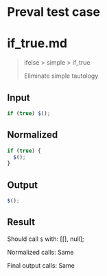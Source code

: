 # Preval test case

# if_true.md

> ifelse > simple > if_true
>
> Eliminate simple tautology

## Input

`````js filename=intro
if (true) $();
`````

## Normalized

`````js filename=intro
if (true) {
  $();
}
`````

## Output

`````js filename=intro
$();
`````

## Result

Should call `$` with:
[[], null];

Normalized calls: Same

Final output calls: Same
